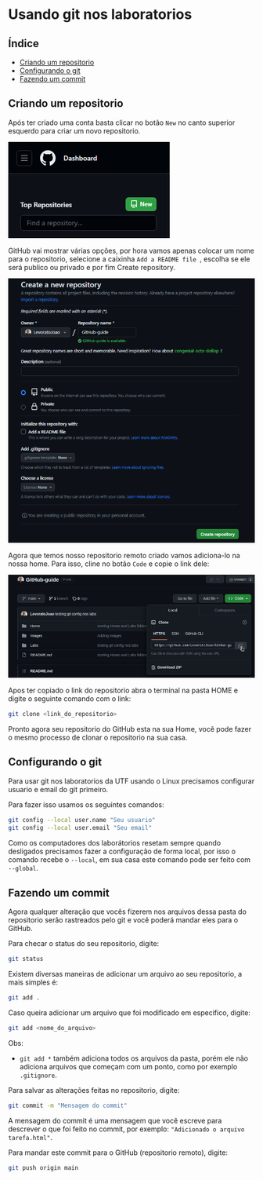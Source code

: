 # Usando git nos laboratorios

## Índice

* [Criando um repositorio](#criando-um-repositorio)
* [Configurando o git](#configurando-o-git)
* [Fazendo um commit](#fazendo-um-commit)

## Criando um repositorio

Após ter criado uma conta basta clicar no botão `` New `` no canto superior esquerdo para criar um novo repositorio.

![New](../Images/new.png)

GitHub vai mostrar várias opções, por hora vamos apenas colocar um nome para o repositorio, selecione a caixinha ``Add a README file ``, escolha se ele será publico ou privado e por fim Create repository.

![Criando_repositorio](../Images/criando_repositorio.png)

Agora que temos nosso repositorio remoto criado vamos adiciona-lo na nossa home. Para isso, cline no botão ``Code`` e copie o link dele:

![Link_repositorio](../Images/clonar_repositorio.png)

Apos ter copiado o link do repositorio abra o terminal na pasta HOME e digite o seguinte comando com o link:

```bash
git clone <link_do_repositorio>
```
Pronto agora seu repositorio do GitHub esta na sua Home, você pode fazer o mesmo processo de clonar o repositorio na sua casa.

## Configurando o git
Para usar git nos laboratorios da UTF usando o Linux precisamos configurar usuario e email do git primeiro. 

Para fazer isso usamos os seguintes comandos:
```bash
git config --local user.name "Seu usuario"
git config --local user.email "Seu email"
```
Como os computadores dos laborátorios resetam sempre quando desligados precisamos fazer a configuração de forma local, por isso o comando recebe o `--local`, em sua casa este comando pode ser feito com `--global`.

## Fazendo um commit
Agora qualquer alteração que vocês fizerem nos arquivos dessa pasta do repositorio serão rastreados pelo git e você poderá mandar eles para o GitHub.

Para checar o status do seu repositorio, digite:

```bash
git status
```

Existem diversas maneiras de adicionar um arquivo ao seu repositorio, a mais simples é:

```bash
git add .
```

Caso queira adicionar um arquivo que foi modificado em especifico, digite:

```bash
git add <nome_do_arquivo>
```

Obs:
- `` git add * `` também adiciona todos os arquivos da pasta, porém ele não adiciona arquivos que começam com um ponto, como por exemplo `` .gitignore ``.

Para salvar as alterações feitas no repositorio, digite:

```bash
git commit -m "Mensagem do commit"
```

A mensagem do commit é uma mensagem que você escreve para descrever o que foi feito no commit, por exemplo: `` "Adicionado o arquivo tarefa.html" ``.

Para mandar este commit para o GitHub (repositorio remoto), digite:

```bash
git push origin main
```